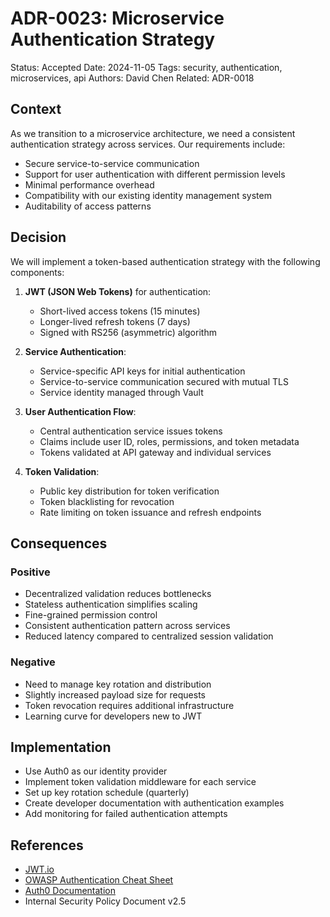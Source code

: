 # ADR-0023: Microservice Authentication Strategy

Status: Accepted
Date: 2024-11-05
Tags: security, authentication, microservices, api
Authors: David Chen
Related: ADR-0018

## Context

As we transition to a microservice architecture, we need a consistent authentication strategy across services. Our requirements include:

- Secure service-to-service communication
- Support for user authentication with different permission levels
- Minimal performance overhead
- Compatibility with our existing identity management system
- Auditability of access patterns

## Decision

We will implement a token-based authentication strategy with the following components:

1. **JWT (JSON Web Tokens)** for authentication:

   - Short-lived access tokens (15 minutes)
   - Longer-lived refresh tokens (7 days)
   - Signed with RS256 (asymmetric) algorithm

2. **Service Authentication**:

   - Service-specific API keys for initial authentication
   - Service-to-service communication secured with mutual TLS
   - Service identity managed through Vault

3. **User Authentication Flow**:

   - Central authentication service issues tokens
   - Claims include user ID, roles, permissions, and token metadata
   - Tokens validated at API gateway and individual services

4. **Token Validation**:
   - Public key distribution for token verification
   - Token blacklisting for revocation
   - Rate limiting on token issuance and refresh endpoints

## Consequences

### Positive

- Decentralized validation reduces bottlenecks
- Stateless authentication simplifies scaling
- Fine-grained permission control
- Consistent authentication pattern across services
- Reduced latency compared to centralized session validation

### Negative

- Need to manage key rotation and distribution
- Slightly increased payload size for requests
- Token revocation requires additional infrastructure
- Learning curve for developers new to JWT

## Implementation

- Use Auth0 as our identity provider
- Implement token validation middleware for each service
- Set up key rotation schedule (quarterly)
- Create developer documentation with authentication examples
- Add monitoring for failed authentication attempts

## References

- [JWT.io](https://jwt.io/)
- [OWASP Authentication Cheat Sheet](https://cheatsheetseries.owasp.org/cheatsheets/Authentication_Cheat_Sheet.html)
- [Auth0 Documentation](https://auth0.com/docs/)
- Internal Security Policy Document v2.5
